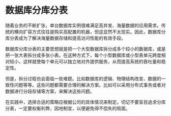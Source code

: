# 数据库分库分表

随着业务的不断扩张，单台数据库实例很难满足高并发、海量数据的应用需求。传统的横向扩容方式往往是购买高配置的机器，但这显然不太现实。因此，数据库分库分表成为了解决海量数据存储和提高访问性能的有效手段。

数据库分库分表的主要思想就是把一个大型数据库拆分成多个较小的数据库，或是把一张大表拆分成多张小表。在这种方式下，每个小型数据库或小型表单元跨度相对较小，这样就使每个单元可以独立地对外提供服务，从而提高系统的吞吐量和稳定性。

但是，拆分过程也会面临一些难题。比如数据库的逻辑、物理结构改变、数据的一致性问题等等。这些问题都需要合理的解决方案。比如可以采用分布式事务或者对数据进行分段存储等方案，来解决这些问题。

在实践中，选择合适的策略应根据公司的具体情况来制定。切记不要盲目追求分库分表，一定要权衡利弊，因地制宜，以便避免得不偿失的局面。